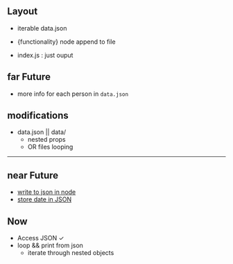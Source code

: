 ## Layout
- iterable data.json
<!-- web : db -->
- {functionality} node append to file
<!-- lib -->
- index.js : just ouput


## far Future
- more info for each person in `data.json`


## modifications
- data.json || data/
    - nested props
    - OR files looping
___


## near Future
- [write to json in node](https://stackabuse.com/reading-and-writing-json-files-with-node-js/)
- [store date in JSON](https://www.w3schools.com/js/js_json_parse.asp)


## Now
- Access JSON &check;
- loop && print from json
    - iterate through nested objects